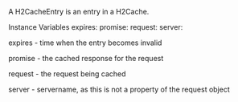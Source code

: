 A H2CacheEntry is an entry in a H2Cache.

Instance Variables
	expires:		<TimeStamp>
	promise:		<Promise>
	request:		<H2Request>
	server:		<String>

expires
	- time when the entry becomes invalid

promise
	- the cached response for the request

request
	- the request being cached

server
	- servername, as this is not a property of the request object
